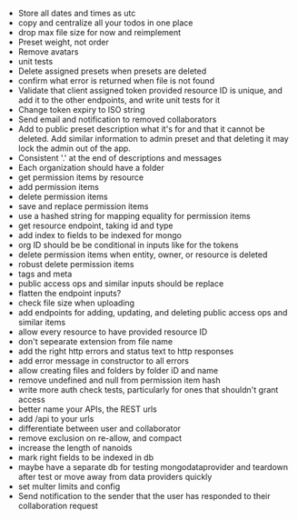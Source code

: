 - Store all dates and times as utc
- copy and centralize all your todos in one place
- drop max file size for now and reimplement
- Preset weight, not order
- Remove avatars
- unit tests
- Delete assigned presets when presets are deleted
- confirm what error is returned when file is not found
- Validate that client assigned token provided resource ID is unique, and add it to the other endpoints, and write unit tests for it
- Change token expiry to ISO string
- Send email and notification to removed collaborators
- Add to public preset description what it's for and that it cannot be deleted. Add similar information to admin preset and that deleting it may lock the admin out of the app.
- Consistent '.' at the end of descriptions and messages
- Each organization should have a folder
- get permission items by resource
- add permission items
- delete permission items
- save and replace permission items
- use a hashed string for mapping equality for permission items
- get resource endpoint, taking id and type
- add index to fields to be indexed for mongo
- org ID should be be conditional in inputs like for the tokens
- delete permission items when entity, owner, or resource is deleted
- robust delete permission items
- tags and meta
- public access ops and similar inputs should be replace
- flatten the endpoint inputs?
- check file size when uploading
- add endpoints for adding, updating, and deleting public access ops and similar items
- allow every resource to have provided resource ID
- don't sepearate extension from file name
- add the right http errors and status text to http responses
- add error message in constructor to all errors
- allow creating files and folders by folder iD and name
- remove undefined and null from permission item hash
- write more auth check tests, particularly for ones that shouldn't grant access
- better name your APIs, the REST urls
- add /api to your urls
- differentiate between user and collaborator
- remove exclusion on re-allow, and compact
- increase the length of nanoids
- mark right fields to be indexed in db
- maybe have a separate db for testing mongodataprovider and teardown after test or move away from data providers quickly
- set multer limits and config
- Send notification to the sender that the user has responded to their collaboration request
